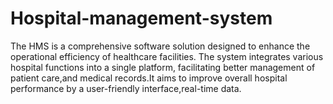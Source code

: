 # Hospital-management-system
The HMS is a comprehensive software solution designed to enhance the operational efficiency of healthcare facilities. The system integrates various hospital functions into a single platform, facilitating better management of patient care,and medical records.It aims to improve overall hospital performance by a user-friendly interface,real-time data.
